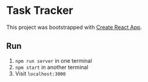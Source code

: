 # Task Tracker

This project was bootstrapped with [Create React App](https://github.com/facebook/create-react-app).

## Run

1. `npm run server` in one terminal
1. `npm start` in another terminal
1. Visit `localhost:3000`
